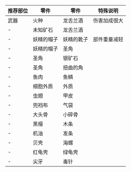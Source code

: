 推荐部位|零件|零件|特殊说明
-|-|-|-
武器|火种|龙舌兰酒|伤害加成很大
-|未知矿石|龙舌兰酒
-|妖精的帽子|妖精的靴子|部件重量减轻
-|妖精的帽子|圣角
-|圣角|银矿石
-|圣角|扭曲的角
-|鱼肉|鱼鳞
-|细胞外质|外质
-|虫翅|甲皮
-|兜裆布|气袋
-|大头骨|小碎骨
-|黑檀|木条
-|机油|发条
-|贝壳|海螺
-|红龟壳|绿龟壳
-|尖牙|毒针
